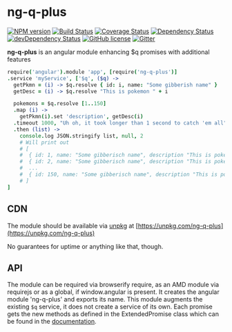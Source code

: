 # ng-q-plus
[![NPM version](https://badge.fury.io/js/ng-q-plus.svg)](https://npmjs.org/package/ng-q-plus)
[![Build Status](https://travis-ci.org/dbartholomae/ng-q-plus.svg?branch=master)](https://travis-ci.org/dbartholomae/ng-q-plus)
[![Coverage Status](https://coveralls.io/repos/dbartholomae/ng-q-plus/badge.svg?branch=master&service=github)](https://coveralls.io/github/dbartholomae/ng-q-plus?branch=master)
[![Dependency Status](https://david-dm.org/dbartholomae/ng-q-plus.svg?theme=shields.io)](https://david-dm.org/dbartholomae/ng-q-plus)
[![devDependency Status](https://david-dm.org/dbartholomae/ng-q-plus/dev-status.svg)](https://david-dm.org/dbartholomae/ng-q-plus#info=devDependencies)
[![GitHub license](https://img.shields.io/github/license/dbartholomae/ng-q-plus.svg)]()
[![Gitter](https://badges.gitter.im/dbartholomae/ng-q-plus.svg)](https://gitter.im/dbartholomae/ng-q-plus?utm_source=badge&utm_medium=badge&utm_campaign=pr-badge)

**ng-q-plus** is an angular module enhancing $q promises with additional features

```coffeescript
require('angular').module 'app', [require('ng-q-plus')]
.service 'myService', ['$q', ($q) ->
  getPkmn = (i) -> $q.resolve { id: i, name: "Some gibberish name" }
  getDesc = (i) -> $q.resolve "This is pokemon " + i

  pokemons = $q.resolve [1..150]
  .map (i) ->
    getPkmn(i).set 'description', getDesc(i)
  .timeout 1000, "Uh oh, it took longer than 1 second to catch 'em all"
  .then (list) ->
    console.log JSON.stringify list, null, 2
    # Will print out
    # [
    #  { id: 1, name: "Some gibberisch name", description "This is pokemon 1" }
    #  { id: 2, name: "Some gibberisch name", description "This is pokemon 2" }
    #  ...
    #  { id: 150, name: "Some gibberisch name", description "This is pokemon 150" }
    # ]
]
```

## CDN

The module should be available via [unpkg](https://unpkg.com/) at
[https://unpkg.com/ng-q-plus](https://unpkg.com/ng-q-plus)

No guarantees for uptime or anything like that, though.

## API

The module can be required via browserify require, as an AMD module via requirejs or as a global, if window.angular is
present. It creates the angular module 'ng-q-plus' and exports its name. This module augments the existing
`$q` service, it does not create a service of its own.
Each promise gets the new methods as defined in the ExtendedPromise class which can be found in the [documentation](https://rawgit.com/dbartholomae/ng-q-plus/master/doc/index.html).
